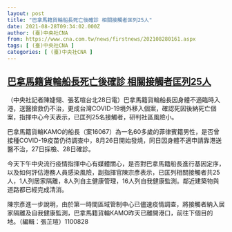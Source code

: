```yaml
---
layout: post
title: "巴拿馬籍貨輪船長死亡後確診 相關接觸者匡列25人"
date: 2021-08-28T09:34:02.000Z
author: (臺)中央社CNA
from: https://www.cna.com.tw/news/firstnews/202108280161.aspx
tags: [ (臺)中央社CNA ]
categories: [ (臺)中央社CNA ]
---
```

<!--1630143242000-->
[巴拿馬籍貨輪船長死亡後確診 相關接觸者匡列25人](https://www.cna.com.tw/news/firstnews/202108280161.aspx)
------

<div>
<div></div><div class="paragraph"><p>（中央社記者陳婕翎、張茗喧台北28日電）巴拿馬籍貨輪船長因身體不適臨時入港，送醫搶救仍不治，更成台灣COVID-19境外移入個案，確認死因後納死亡個案，指揮中心今天表示，已匡列25名接觸者，研判社區風險小。</p><p>巴拿馬籍貨輪KAMO的船長（案16067）為一名60多歲的菲律賓籍男性，是否曾接種COVID-19疫苗仍待調查中，8月26日開始發燒，同日因身體不適申請靠港送醫不治，27日採檢、28日確診。</p><p>今天下午中央流行疫情指揮中心有媒體關心，是否對巴拿馬籍船長進行基因定序，以及如何評估港務人員感染風險，副指揮官陳宗彥表示，已匡列相關接觸者共25人，1人列居家隔離，8人列自主健康管理，16人列自我健康監測。鄰近建築物與道路都已經完成清消。</p><p>陳宗彥進一步說明，由於第一時間區域管制中心已儘速疫情調查，將接觸者納入居家隔離及自我健康監測，巴拿馬籍貨輪KAMO昨天已離開港口，前往下個目的地。（編輯：張芷瑄）1100828</p></div>
</div>
